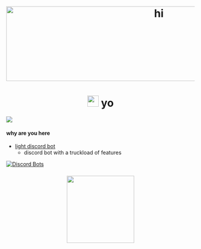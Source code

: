 <h1 align="center"> <a href="https://x3.lol/"> <img src="banner.svg" width="800" height="200" alt="hi">
 </a></h1> 
 
 
 
<h1 align="center"> <img src="https://emojis.slackmojis.com/emojis/images/1597320283/10003/catjam.gif?1597320283" width="30"/> yo </h1>
<img src="https://komarev.com/ghpvc/?username=lucidwave" align="center">


#### why are you here
- [light discord bot](https://lightbot.xyz/invite)
  - discord bot with a truckload of features


[![Discord Bots](https://top.gg/api/widget/status/704823131549860000.svg)](https://top.gg/bot/704823131549860000)

<h3 align="center">
  <img src="https://github-readme-stats.vercel.app/api?username=lucidwave&hide_border=true&show_icons=true&count_private=true&bg_color=000000&theme=dark" height="180">
</h3>
